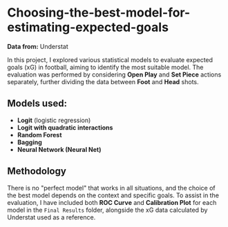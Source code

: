 # Choosing-the-best-model-for-estimating-expected-goals
**Data from:** Understat

In this project, I explored various statistical models to evaluate expected goals (xG) in football, aiming to identify the most suitable model. The evaluation was performed by considering **Open Play** and **Set Piece** actions separately, further dividing the data between **Foot** and **Head** shots.

## Models used:
- **Logit** (logistic regression)
- **Logit with quadratic interactions**
- **Random Forest**
- **Bagging**
- **Neural Network (Neural Net)**

## Methodology
There is no "perfect model" that works in all situations, and the choice of the best model depends on the context and specific goals. To assist in the evaluation, I have included both **ROC Curve** and **Calibration Plot** for each model in the `Final Results` folder, alongside the xG data calculated by Understat used as a reference.
